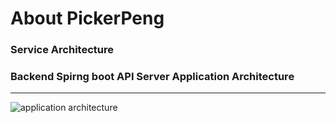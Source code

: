 # About PickerPeng


### Service Architecture


### Backend Spirng boot API Server Application Architecture
---
![application architecture](https://github.com/hosunghan-0821/PrePicker/assets/79980357/c0209bfa-571a-4198-af74-2052627ba12d)
